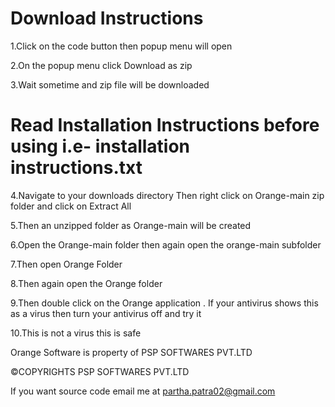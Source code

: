# Download Instructions
1.Click on the code button then popup menu will open 



2.On the popup menu click Download as zip 






3.Wait sometime and zip file will be downloaded 


# Read Installation Instructions before using i.e- installation instructions.txt 

4.Navigate to your downloads directory Then right click on Orange-main zip folder and click on Extract All

5.Then an unzipped folder as Orange-main will be created

6.Open the Orange-main folder then again open the orange-main subfolder 

7.Then open Orange Folder 

8.Then again open the Orange folder 

9.Then double click on the Orange application . If your antivirus shows this as a virus then turn your antivirus off and try it

10.This is not a virus this is safe 

Orange Software is property of PSP SOFTWARES PVT.LTD 

©COPYRIGHTS PSP SOFTWARES PVT.LTD  

If you want source code email me at partha.patra02@gmail.com
